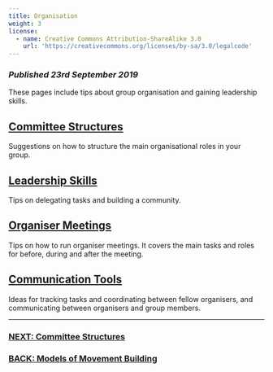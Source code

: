 ```yaml
---
title: Organisation
weight: 3
license:
  - name: Creative Commons Attribution-ShareAlike 3.0
    url: 'https://creativecommons.org/licenses/by-sa/3.0/legalcode'
---
```

### _Published 23rd September 2019_

These pages include tips about group organisation and gaining leadership skills. 

## [Committee Structures](/tips/articles/committee/)
Suggestions on how to structure the main organisational roles in your group.

## [Leadership Skills](/tips/articles/leadership/)
Tips on delegating tasks and building a community.

## [Organiser Meetings](/tips/articles/organiser-meetings/)
Tips on how to run organiser meetings. It covers the main tasks and roles for before, during and after the meeting. 

## [Communication Tools](/tips/articles/communication-tools/)
Ideas for tracking tasks and coordinating between fellow organisers, and communicating between organisers and group members. 

<hr>

### [NEXT: Committee Structures](/tips/articles/committee)

### [BACK: Models of Movement Building](/tips/articles/models/)
